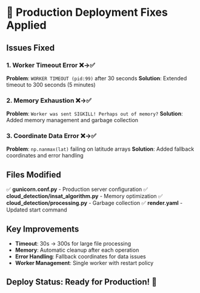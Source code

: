 # 🔧 Production Deployment Fixes Applied

## Issues Fixed

### 1. **Worker Timeout Error** ❌→✅
**Problem**: `WORKER TIMEOUT (pid:99)` after 30 seconds
**Solution**: Extended timeout to 300 seconds (5 minutes)

### 2. **Memory Exhaustion** ❌→✅
**Problem**: `Worker was sent SIGKILL! Perhaps out of memory?`
**Solution**: Added memory management and garbage collection

### 3. **Coordinate Data Error** ❌→✅
**Problem**: `np.nanmax(lat)` failing on latitude arrays
**Solution**: Added fallback coordinates and error handling

## Files Modified

✅ **gunicorn.conf.py** - Production server configuration
✅ **cloud_detection/insat_algorithm.py** - Memory optimization
✅ **cloud_detection/processing.py** - Garbage collection
✅ **render.yaml** - Updated start command

## Key Improvements

- **Timeout**: 30s → 300s for large file processing
- **Memory**: Automatic cleanup after each operation
- **Error Handling**: Fallback coordinates for data issues
- **Worker Management**: Single worker with restart policy

## Deploy Status: Ready for Production! 🚀 